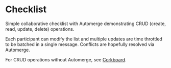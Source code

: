 # Checklist

Simple collaborative checklist with Automerge demonstrating CRUD (create, read, update, delete) operations.

Each participant can modify the list and multiple updates are time throttled to be batched in a single message. Conflicts are hopefully resolved via Automerge.

For CRUD operations without Automerge, see [Corkboard](https://github.com/webxdc/webxdc-corkboard).

